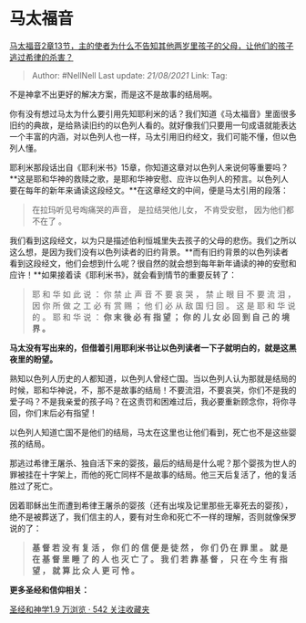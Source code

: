 # 马太福音
[马太福音2章13节，主的使者为什么不告知其他两岁里孩子的父母，让他们的孩子逃过希律的杀害？](https://www.zhihu.com/question/277432019/answer/401349680)

> Author: #NellNell
> Last update: *21/08/2021*
> Link:
> Tag:

不是神拿不出更好的解决方案，而是这不是故事的结局啊。

你有没有想过马太为什么要引用先知耶利米的话？我们知道《马太福音》里面很多旧约的典故，是给熟读旧约的以色列人看的。就好像我们只要用一句成语就能表达一个丰富的内涵，对以色列人也一样，马太引用旧约经文，我们可能不懂，但以色列人懂。

耶利米那段话出自《耶利米书》15章，你知道这章对以色列人来说何等重要吗？**这是耶和华神的救赎之歌，是耶和华神安慰、应许以色列人的预言。以色列人要在每年的新年来诵读这段经文。**在这章经文的中间，便是马太引用的段落：

> 在拉玛听见号啕痛哭的声音，
> 是拉结哭他儿女，
> 不肯受安慰，
> 因为他们都不在了 。

我们看到这段经文，以为只是描述伯利恒城里失去孩子的父母的悲伤。我们之所以这么想，是因为我们没有以色列读者的旧约背景。**而有旧约背景的以色列读者看到这段经文，他们会想到什么呢？很自然的就会想到每年新年诵读的神的安慰和应许！**如果接着读《耶利米书》，就会看到情节的重要反转了：

> 耶 和 华 如 此 说 ：
> 你 禁 止 声 音 不 要 哀 哭 ，
> 禁 止 眼 目 不 要 流 泪 ，
> 因 你 所 做 之 工 必 有 赏 赐 ；
> 他 们 必 从 敌 国 归 回 。
> 这 是 耶 和 华 说 的 。
> 耶 和 华 说 ：
> **你 末 後 必 有 指 望 ；**
> **你 的 儿 女 必 回 到 自 己 的 境 界 。**

**马太没有写出来的，但借着引用耶利米书让以色列读者一下子就明白的，就是这黑夜里的盼望。**

熟知以色列人历史的人都知道，以色列人曾经亡国。当以色列人认为那就是结局的时候，耶和华神说，不，那不是故事的结局！不要流泪，不要哀哭，你们不是我的爱子吗？不是我亲爱的孩子吗？在这责罚和困难过后，我必要重新顾念你，将你寻回，你们末后必有指望！

以色列人知道亡国不是他们的结局，马太在这里也让他们看到，死亡也不是这些婴孩的结局。

那逃过希律王屠杀、独自活下来的婴孩，最后的结局是什么呢？那个婴孩为世人的罪被挂在十字架上，而他的死亡同样不是故事的结局。他三天后复活了，他的复活胜过了死亡。

因着耶稣出生而遭到希律王屠杀的婴孩（还有出埃及记里那些无辜死去的婴孩），绝不是被葬送了，我们信主的人，要有对生命和死亡不一样的理解，否则就像保罗说的了：

> **基 督 若 没 有 复 活 ，**
> **你 们 的 信 便 是 徒 然 ，**
> **你 们 仍 在 罪 里 。**
> **就 是 在 基 督 里 睡 了 的 人 也 灭 亡 了 。**
> **我 们 若 靠 基 督 ，**
> **只 在 今 生 有 指 望 ，**
> **就 算 比 众 人 更 可 怜 。**

**更多圣经和信仰相关：**

[圣经和神学1.9 万浏览 · 542 关注收藏夹](https://www.zhihu.com/collection/313814574)
